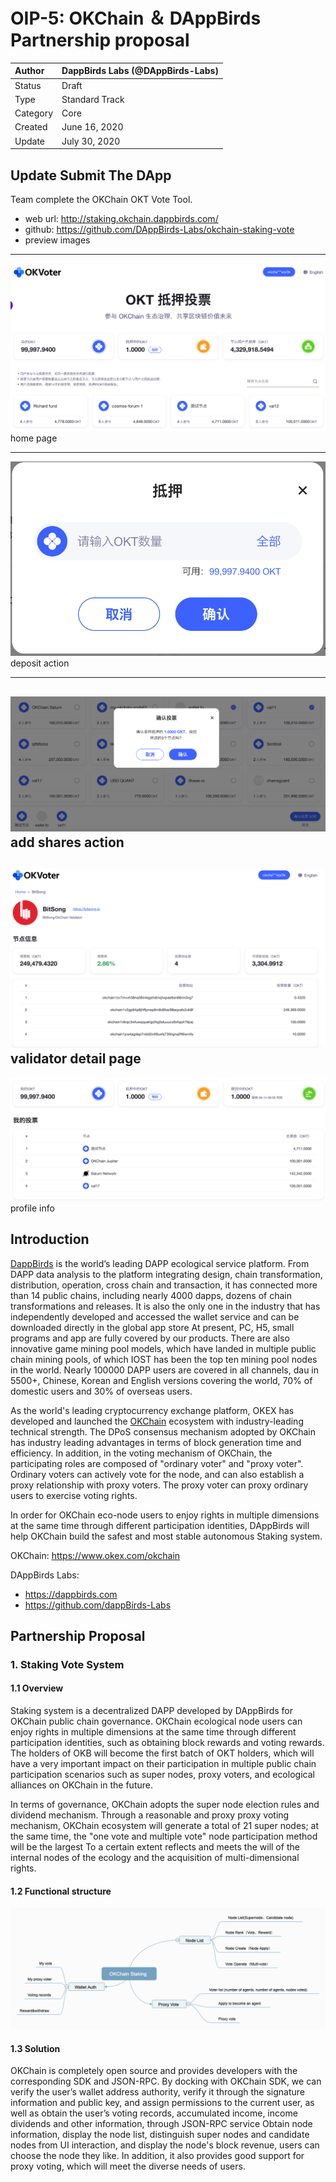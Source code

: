 # OIP-5: OKChain ＆ DAppBirds Partnership proposal

| Author   | DappBirds Labs (@DAppBirds-Labs) |
| :------- | ---------------------- |
| Status   | Draft                  |
| Type     | Standard Track         |
| Category | Core                   |
| Created  | June 16, 2020           |
| Update  | July 30, 2020           |

## Update Submit The DApp

Team complete the OKChain OKT Vote Tool.

- web url: http://staking.okchain.dappbirds.com/
- github: https://github.com/DAppBirds-Labs/okchain-staking-vote
- preview images

 ---
![image](/docs/assets/OIP-5/home.png)
home page

---

![image](/docs/assets/OIP-5/deposit.png)
deposit action

---

![image](/docs/assets/OIP-5/add_shares.png)
add shares action
---

![image](/docs/assets/OIP-5/validator_detail.png)
validator detail page
---

![image](/docs/assets/OIP-5/profile.png)
profile info

## Introduction

[DappBirds](https://store.dappbirds.com) is the world’s leading DAPP ecological service platform. From DAPP data analysis to the platform integrating design, chain transformation, distribution, operation, cross chain and transaction, it has connected more than 14 public chains, including nearly 4000 dapps, dozens of chain transformations and releases. It is also the only one in the industry that has independently developed and accessed the wallet service and can be downloaded directly in the global app store At present, PC, H5, small programs and app are fully covered by our products. There are also innovative game mining pool models, which have landed in multiple public chain mining pools, of which IOST has been the top ten mining pool nodes in the world. Nearly 100000 DAPP users are covered in all channels, dau in 5500+, Chinese, Korean and English versions covering the world, 70% of domestic users and 30% of overseas users.

As the world's leading cryptocurrency exchange platform, OKEX has developed and launched the [OKChain](https://www.okex.com/okchain) ecosystem with industry-leading technical strength. The DPoS consensus mechanism adopted by OKChain has industry leading advantages in terms of block generation time and efficiency. In addition, in the voting mechanism of OKChain, the participating roles are composed of "ordinary voter" and "proxy voter". Ordinary voters can actively vote for the node, and can also establish a proxy relationship with proxy voters. The proxy voter can proxy ordinary users to exercise voting rights.

In order for OKChain eco-node users to enjoy rights in multiple dimensions at the same time through different participation identities, DAppBirds will help OKChain build the safest and most stable autonomous Staking system.

OKChain: https://www.okex.com/okchain

DAppBirds Labs:

- https://dappbirds.com
- https://github.com/dappBirds-Labs

## Partnership Proposal

### 1. Staking Vote System

#### 1.1 Overview
Staking system is a decentralized DAPP developed by DAppBirds for OKChain public chain governance. OKChain ecological node users can enjoy rights in multiple dimensions at the same time through different participation identities, such as obtaining block rewards and voting rewards. The holders of OKB will become the first batch of OKT holders, which will have a very important impact on their participation in multiple public chain participation scenarios such as super nodes, proxy voters, and ecological alliances on OKChain in the future.

In terms of governance, OKChain adopts the super node election rules and dividend mechanism. Through a reasonable and proxy proxy voting mechanism, OKChain ecosystem will generate a total of 21 super nodes; at the same time, the "one vote and multiple vote" node participation method will be the largest To a certain extent reflects and meets the will of the internal nodes of the ecology and the acquisition of multi-dimensional rights.

#### 1.2 Functional structure

![image](/docs/assets/OIP-5/func-struct.png)

#### 1.3 Solution

OKChain is completely open source and provides developers with the corresponding SDK and JSON-RPC. By docking with OKChain SDK, we can verify the user’s wallet address authority, verify it through the signature information and public key, and assign permissions to the current user, as well as obtain the user’s voting records, accumulated income, income dividends and other information, through JSON-RPC service Obtain node information, display the node list, distinguish super nodes and candidate nodes from UI interaction, and display the node's block revenue, users can choose the node they like. In addition, it also provides good support for proxy voting, which will meet the diverse needs of users.
